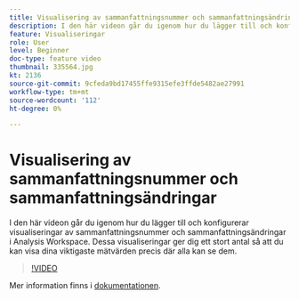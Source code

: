 ```yaml
---
title: Visualisering av sammanfattningsnummer och sammanfattningsändringar
description: I den här videon går du igenom hur du lägger till och konfigurerar visualiseringar av sammanfattningsnummer och sammanfattningsändringar i Analysis Workspace. Dessa visualiseringar ger dig ett stort antal så att du kan visa dina viktigaste mätvärden precis där alla kan se dem.
feature: Visualiseringar
role: User
level: Beginner
doc-type: feature video
thumbnail: 335564.jpg
kt: 2136
source-git-commit: 9cfeda9bd17455ffe9315efe3ffde5482ae27991
workflow-type: tm+mt
source-wordcount: '112'
ht-degree: 0%

---
```



# Visualisering av sammanfattningsnummer och sammanfattningsändringar

I den här videon går du igenom hur du lägger till och konfigurerar visualiseringar av sammanfattningsnummer och sammanfattningsändringar i Analysis Workspace. Dessa visualiseringar ger dig ett stort antal så att du kan visa dina viktigaste mätvärden precis där alla kan se dem.

>[!VIDEO](https://video.tv.adobe.com/v/335564/?quality=12&learn=on)

Mer information finns i [dokumentationen](https://experienceleague.adobe.com/docs/analytics/analyze/analysis-workspace/visualizations/summary-number-change.html).
